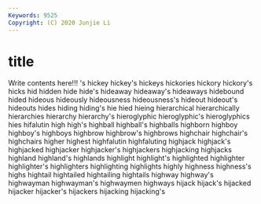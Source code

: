 ```yaml
---
Keywords: 9525
Copyright: (C) 2020 Junjie Li
---
```


# title

Write contents here!!!
's
hickey 
hickey's 
hickeys 
hickories 
hickory 
hickory's 
hicks 
hid 
hidden 
hide
hide's 
hideaway 
hideaway's 
hideaways 
hidebound 
hided 
hideous 
hideously 
hideousness 
hideousness's
hideout 
hideout's 
hideouts 
hides 
hiding 
hiding's 
hie 
hied 
hieing 
hierarchical
hierarchically 
hierarchies 
hierarchy 
hierarchy's 
hieroglyphic 
hieroglyphic's 
hieroglyphics 
hies 
hifalutin 
high
high's 
highball 
highball's 
highballs 
highborn 
highboy 
highboy's 
highboys 
highbrow 
highbrow's
highbrows 
highchair 
highchair's 
highchairs 
higher 
highest 
highfalutin 
highfaluting 
highjack 
highjack's
highjacked 
highjacker 
highjacker's 
highjackers 
highjacking 
highjacks 
highland 
highland's 
highlands 
highlight
highlight's 
highlighted 
highlighter 
highlighter's 
highlighters 
highlighting 
highlights 
highly 
highness 
highness's
highs 
hightail 
hightailed 
hightailing 
hightails 
highway 
highway's 
highwayman 
highwayman's 
highwaymen
highways 
hijack 
hijack's 
hijacked 
hijacker 
hijacker's 
hijackers 
hijacking 
hijacking's 
